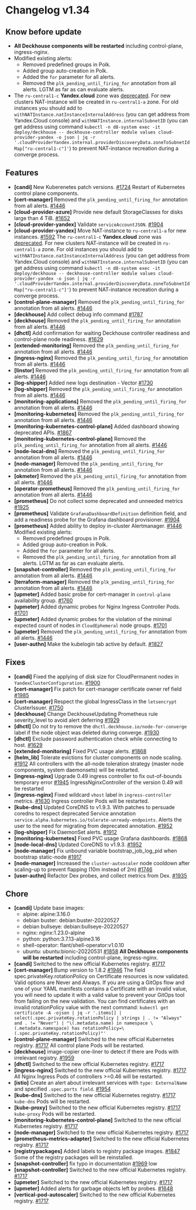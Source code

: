 # Changelog v1.34

## Know before update


 - **All Deckhouse components will be restarted** including control-plane, ingress-nginx.
 - Modified existing alerts:
    * Removed predefined groups in Polk.
    * Added group auto-creation in Polk.
    * Added the `for` parameter for all alerts.
    * Removed the `plk_pending_until_firing_for` annotation from all alerts. LGTM as far as can evaluate alerts.
 - The `ru-central1-c` **Yandex.cloud** zone was [deprecated](https://cloud.yandex.com/en/docs/overview/concepts/ru-central1-c-deprecation).
    For new clusters NAT-instance will be created in `ru-central1-a` zone. For old instances you should add to `withNATInstance.natInstanceInternalAddress` (you can get address from Yandex.Cloud console) 
    and `withNATInstance.internalSubnetID` (you can get address using command `kubectl -n d8-system exec -it deploy/deckhouse -- deckhouse-controller module values cloud-provider-yandex -o json | jq -r '.cloudProviderYandex.internal.providerDiscoveryData.zoneToSubnetIdMap["ru-central1-c"]'`) to prevent NAT-instance recreation during a converge process.

## Features


 - **[candi]** New Kuberenetes patch versions. [#1724](https://github.com/deckhouse/deckhouse/pull/1724)
    Restart of Kubernetes control plane components.
 - **[cert-manager]** Removed the `plk_pending_until_firing_for` annotation from all alerts. [#1446](https://github.com/deckhouse/deckhouse/pull/1446)
 - **[cloud-provider-azure]** Provide new default StorageClasses for disks large than 4 TiB. [#1652](https://github.com/deckhouse/deckhouse/pull/1652)
 - **[cloud-provider-yandex]** Validate `serviceAccountJSON`. [#1904](https://github.com/deckhouse/deckhouse/pull/1904)
 - **[cloud-provider-yandex]** Move NAT-instance to `ru-central1-a` for new instances. [#1592](https://github.com/deckhouse/deckhouse/pull/1592)
    The `ru-central1-c` **Yandex.cloud** zone was [deprecated](https://cloud.yandex.com/en/docs/overview/concepts/ru-central1-c-deprecation).
    For new clusters NAT-instance will be created in `ru-central1-a` zone. For old instances you should add to `withNATInstance.natInstanceInternalAddress` (you can get address from Yandex.Cloud console) 
    and `withNATInstance.internalSubnetID` (you can get address using command `kubectl -n d8-system exec -it deploy/deckhouse -- deckhouse-controller module values cloud-provider-yandex -o json | jq -r '.cloudProviderYandex.internal.providerDiscoveryData.zoneToSubnetIdMap["ru-central1-c"]'`) to prevent NAT-instance recreation during a converge process.
 - **[control-plane-manager]** Removed the `plk_pending_until_firing_for` annotation from all alerts. [#1446](https://github.com/deckhouse/deckhouse/pull/1446)
 - **[deckhouse]** Add collect debug info command [#1787](https://github.com/deckhouse/deckhouse/pull/1787)
 - **[deckhouse]** Removed the `plk_pending_until_firing_for` annotation from all alerts. [#1446](https://github.com/deckhouse/deckhouse/pull/1446)
 - **[dhctl]** Add confirmation for waiting Deckhouse controller readiness and control-plane node readiness. [#1629](https://github.com/deckhouse/deckhouse/pull/1629)
 - **[extended-monitoring]** Removed the `plk_pending_until_firing_for` annotation from all alerts. [#1446](https://github.com/deckhouse/deckhouse/pull/1446)
 - **[ingress-nginx]** Removed the `plk_pending_until_firing_for` annotation from all alerts. [#1446](https://github.com/deckhouse/deckhouse/pull/1446)
 - **[linstor]** Removed the `plk_pending_until_firing_for` annotation from all alerts. [#1446](https://github.com/deckhouse/deckhouse/pull/1446)
 - **[log-shipper]** Added new logs destination - Vector [#1730](https://github.com/deckhouse/deckhouse/pull/1730)
 - **[log-shipper]** Removed the `plk_pending_until_firing_for` annotation from all alerts. [#1446](https://github.com/deckhouse/deckhouse/pull/1446)
 - **[monitoring-applications]** Removed the `plk_pending_until_firing_for` annotation from all alerts. [#1446](https://github.com/deckhouse/deckhouse/pull/1446)
 - **[monitoring-kubernetes]** Removed the `plk_pending_until_firing_for` annotation from all alerts. [#1446](https://github.com/deckhouse/deckhouse/pull/1446)
 - **[monitoring-kubernetes-control-plane]** Added dashboard showing deprecated APIs. [#1867](https://github.com/deckhouse/deckhouse/pull/1867)
 - **[monitoring-kubernetes-control-plane]** Removed the `plk_pending_until_firing_for` annotation from all alerts. [#1446](https://github.com/deckhouse/deckhouse/pull/1446)
 - **[node-local-dns]** Removed the `plk_pending_until_firing_for` annotation from all alerts. [#1446](https://github.com/deckhouse/deckhouse/pull/1446)
 - **[node-manager]** Removed the `plk_pending_until_firing_for` annotation from all alerts. [#1446](https://github.com/deckhouse/deckhouse/pull/1446)
 - **[okmeter]** Removed the `plk_pending_until_firing_for` annotation from all alerts. [#1446](https://github.com/deckhouse/deckhouse/pull/1446)
 - **[operator-prometheus]** Removed the `plk_pending_until_firing_for` annotation from all alerts. [#1446](https://github.com/deckhouse/deckhouse/pull/1446)
 - **[prometheus]** Do not collect some deprecated and unneeded metrics [#1925](https://github.com/deckhouse/deckhouse/pull/1925)
 - **[prometheus]** Validate `GrafanaDashboardDefinition` definition field, and add a readiness probe for the Grafana dashboard provisioner. [#1904](https://github.com/deckhouse/deckhouse/pull/1904)
 - **[prometheus]** Added ability to deploy in-cluster Alertmanager. [#1446](https://github.com/deckhouse/deckhouse/pull/1446)
    Modified existing alerts:
    * Removed predefined groups in Polk.
    * Added group auto-creation in Polk.
    * Added the `for` parameter for all alerts.
    * Removed the `plk_pending_until_firing_for` annotation from all alerts. LGTM as far as can evaluate alerts.
 - **[snapshot-controller]** Removed the `plk_pending_until_firing_for` annotation from all alerts. [#1446](https://github.com/deckhouse/deckhouse/pull/1446)
 - **[terraform-manager]** Removed the `plk_pending_until_firing_for` annotation from all alerts. [#1446](https://github.com/deckhouse/deckhouse/pull/1446)
 - **[upmeter]** Added basic probe for cert-manager in `control-plane` availability group. [#1760](https://github.com/deckhouse/deckhouse/pull/1760)
 - **[upmeter]** Added dynamic probes for Nginx Ingress Controller Pods. [#1701](https://github.com/deckhouse/deckhouse/pull/1701)
 - **[upmeter]** Added dynamic probes for the violation of the minimal expected count of nodes in `CloudEphemeral` node groups. [#1701](https://github.com/deckhouse/deckhouse/pull/1701)
 - **[upmeter]** Removed the `plk_pending_until_firing_for` annotation from all alerts. [#1446](https://github.com/deckhouse/deckhouse/pull/1446)
 - **[user-authn]** Make the kubelogin tab active by default. [#1827](https://github.com/deckhouse/deckhouse/pull/1827)

## Fixes


 - **[candi]** Fixed the applying of disk size for CloudPermanent nodes in `YandexClusterConfiguration`. [#1900](https://github.com/deckhouse/deckhouse/pull/1900)
 - **[cert-manager]** Fix patch for cert-manager certificate owner ref field [#1985](https://github.com/deckhouse/deckhouse/pull/1985)
 - **[cert-manager]** Respect the global IngressClass in the `letsencrypt` ClusterIssuer. [#1750](https://github.com/deckhouse/deckhouse/pull/1750)
 - **[deckhouse]** Change DeckhouseUpdating Prometheus rule severity_level to avoid alert deferring [#1929](https://github.com/deckhouse/deckhouse/pull/1929)
 - **[dhctl]** Do not try to remove the `dhctl.deckhouse.io/node-for-converge` label if the node object was deleted during converge. [#1930](https://github.com/deckhouse/deckhouse/pull/1930)
 - **[dhctl]** Exclude password authentication check while connecting to host. [#1629](https://github.com/deckhouse/deckhouse/pull/1629)
 - **[extended-monitoring]** Fixed PVC usage alerts. [#1868](https://github.com/deckhouse/deckhouse/pull/1868)
 - **[helm_lib]** Tolerate evictions for cluster components on node scaling. [#1912](https://github.com/deckhouse/deckhouse/pull/1912)
    All controllers with the all-node toleration strategy (master node components, system daemonsets) will be restarted.
 - **[ingress-nginx]** Upgrade 0.49 ingress controller to fix out-of-bounds temporary error [#1945](https://github.com/deckhouse/deckhouse/pull/1945)
    IngressNginxController of the version 0.49 will be restarted
 - **[ingress-nginx]** Fixed wildcard `vhost` label in `ingress-controller` metrics. [#1630](https://github.com/deckhouse/deckhouse/pull/1630)
    Ingress controller Pods will be restarted.
 - **[kube-dns]** Updated CoreDNS to v1.9.3. With patches to persuade coredns to respect deprecated Service annotation `service.alpha.kubernetes.io/tolerate-unready-endpoints`. Alerts the user to the need for migrating from deprecated annotation. [#1952](https://github.com/deckhouse/deckhouse/pull/1952)
 - **[log-shipper]** Fix DaemonSet alerts. [#1912](https://github.com/deckhouse/deckhouse/pull/1912)
 - **[monitoring-kubernetes]** Fixed PVC usage Grafana dashboards. [#1868](https://github.com/deckhouse/deckhouse/pull/1868)
 - **[node-local-dns]** Updated CoreDNS to v1.9.3. [#1952](https://github.com/deckhouse/deckhouse/pull/1952)
 - **[node-manager]** Fix unbound variable bootstrap_job_log_pid when bootstrap static-node [#1917](https://github.com/deckhouse/deckhouse/pull/1917)
 - **[node-manager]** Increased the `cluster-autoscaler` node cooldown after scaling-up to prevent flapping (10m instead of 2m) [#1746](https://github.com/deckhouse/deckhouse/pull/1746)
 - **[user-authn]** Refactor Dex probes, and collect metrics from Dex. [#1935](https://github.com/deckhouse/deckhouse/pull/1935)

## Chore


 - **[candi]** Update base images:
    - alpine: alpine:3.16.0
    - debian buster: debian:buster-20220527
    - debian bullseye: debian:bullseye-20220527
    - nginx: nginx:1.23.0-alpine
    - python: python:3.7.13-alpine3.16
    - shell-operator: flant/shell-operator:v1.0.10
    - ubuntu: ubuntu:bionic-20220531 [#1858](https://github.com/deckhouse/deckhouse/pull/1858)
    **All Deckhouse components will be restarted** including control-plane, ingress-nginx.
 - **[candi]** Switched to the new official Kubernetes registry. [#1717](https://github.com/deckhouse/deckhouse/pull/1717)
 - **[cert-manager]** Bump version to 1.8.2 [#1946](https://github.com/deckhouse/deckhouse/pull/1946)
    The field spec.privateKey.rotationPolicy on Certificate resources is now validated. Valid options are Never and Always. If you are using a GitOps flow and one of your YAML manifests contains a Certificate with an invalid value, you will need to update it with a valid value to prevent your GitOps tool from failing on the new validation. 
    You can find certificates with an invalid rotationPolicy value with the next command: `kubectl get certificate -A -ojson | jq -r '.items[] | select(.spec.privateKey.rotationPolicy | strings | . != "Always" and . != "Never") | "\(.metadata.name) in namespace \(.metadata.namespace) has rotationPolicy=\(.spec.privateKey.rotationPolicy)"'`
 - **[control-plane-manager]** Switched to the new official Kubernetes registry. [#1717](https://github.com/deckhouse/deckhouse/pull/1717)
    All control plane Pods will be restarted.
 - **[deckhouse]** image-copier one-liner to detect if there are Pods with irrelevant registry. [#1959](https://github.com/deckhouse/deckhouse/pull/1959)
 - **[dhctl]** Switched to the new official Kubernetes registry. [#1717](https://github.com/deckhouse/deckhouse/pull/1717)
 - **[ingress-nginx]** Switched to the new official Kubernetes registry. [#1717](https://github.com/deckhouse/deckhouse/pull/1717)
    All Nginx Ingress Pods of controllers >=0.46 will be restarted.
 - **[istio]** Create an alert about irrelevant services with `type: ExternalName` and specified `.spec.ports field`. [#1954](https://github.com/deckhouse/deckhouse/pull/1954)
 - **[kube-dns]** Switched to the new official Kubernetes registry. [#1717](https://github.com/deckhouse/deckhouse/pull/1717)
    `kube-dns` Pods will be restarted.
 - **[kube-proxy]** Switched to the new official Kubernetes registry. [#1717](https://github.com/deckhouse/deckhouse/pull/1717)
    `kube-proxy` Pods will be restarted.
 - **[monitoring-kubernetes-control-plane]** Switched to the new official Kubernetes registry. [#1717](https://github.com/deckhouse/deckhouse/pull/1717)
 - **[node-manager]** Switched to the new official Kubernetes registry. [#1717](https://github.com/deckhouse/deckhouse/pull/1717)
 - **[prometheus-metrics-adapter]** Switched to the new official Kubernetes registry. [#1717](https://github.com/deckhouse/deckhouse/pull/1717)
 - **[registrypackages]** Added labels to registry package images. [#1847](https://github.com/deckhouse/deckhouse/pull/1847)
    Some of the registry packages will be reinstalled.
 - **[snapshot-controller]** fix typo in documentation [#1969](https://github.com/deckhouse/deckhouse/pull/1969)
    low
 - **[snapshot-controller]** Switched to the new official Kubernetes registry. [#1717](https://github.com/deckhouse/deckhouse/pull/1717)
 - **[upmeter]** Switched to the new official Kubernetes registry. [#1717](https://github.com/deckhouse/deckhouse/pull/1717)
 - **[upmeter]** Added alerts for garbage objects left by probes. [#1648](https://github.com/deckhouse/deckhouse/pull/1648)
 - **[vertical-pod-autoscaler]** Switched to the new official Kubernetes registry. [#1717](https://github.com/deckhouse/deckhouse/pull/1717)

